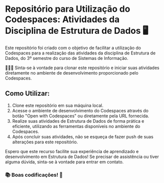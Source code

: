 # Repositório para Utilização do Codespaces: Atividades da Disciplina de Estrutura de Dados 🖥️

Este repositório foi criado com o objetivo de facilitar a utilização do Codespaces para a realização das atividades da disciplina de Estrutura de Dados, do 3º semestre do curso de Sistemas de Informação.

👨🏻‍💻 Sinta-se à vontade para clonar este repositório e iniciar suas atividades diretamente no ambiente de desenvolvimento proporcionado pelo Codespaces.

## Como Utilizar:

1. Clone este repositório em sua máquina local.
2. Acesse o ambiente de desenvolvimento do Codespaces através do botão "Open with Codespaces" ou diretamente pela URL fornecida.
3. Realize suas atividades de Estrutura de Dados de forma prática e eficiente, utilizando as ferramentas disponíveis no ambiente do Codespaces.
4. Após concluir suas atividades, não se esqueça de fazer push de suas alterações para este repositório.

Espero que este recurso facilite sua experiência de aprendizado e desenvolvimento em Estrutura de Dados! Se precisar de assistência ou tiver alguma dúvida, sinta-se à vontade para entrar em contato.

### 📚 Boas codificações! 🚀
